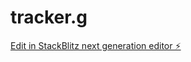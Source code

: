# tracker.g

[Edit in StackBlitz next generation editor ⚡️](https://stackblitz.com/~/github.com/HErkanuzun/tracker.g)